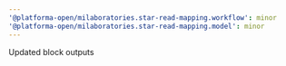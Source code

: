 ```yaml
---
'@platforma-open/milaboratories.star-read-mapping.workflow': minor
'@platforma-open/milaboratories.star-read-mapping.model': minor
---
```


Updated block outputs
